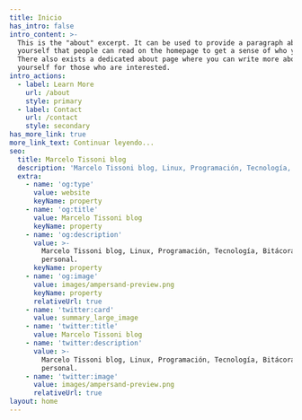 ```yaml
---
title: Inicio
has_intro: false
intro_content: >-
  This is the "about" excerpt. It can be used to provide a paragraph about
  yourself that people can read on the homepage to get a sense of who you are.
  There also exists a dedicated about page where you can write more about
  yourself for those who are interested.
intro_actions:
  - label: Learn More
    url: /about
    style: primary
  - label: Contact
    url: /contact
    style: secondary
has_more_link: true
more_link_text: Continuar leyendo...
seo:
  title: Marcelo Tissoni blog
  description: 'Marcelo Tissoni blog, Linux, Programación, Tecnología, Bitácora personal.'
  extra:
    - name: 'og:type'
      value: website
      keyName: property
    - name: 'og:title'
      value: Marcelo Tissoni blog
      keyName: property
    - name: 'og:description'
      value: >-
        Marcelo Tissoni blog, Linux, Programación, Tecnología, Bitácora
        personal.
      keyName: property
    - name: 'og:image'
      value: images/ampersand-preview.png
      keyName: property
      relativeUrl: true
    - name: 'twitter:card'
      value: summary_large_image
    - name: 'twitter:title'
      value: Marcelo Tissoni blog
    - name: 'twitter:description'
      value: >-
        Marcelo Tissoni blog, Linux, Programación, Tecnología, Bitácora
        personal.
    - name: 'twitter:image'
      value: images/ampersand-preview.png
      relativeUrl: true
layout: home
---
```

